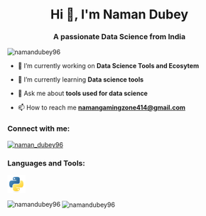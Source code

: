 <h1 align="center">Hi 👋, I'm Naman Dubey</h1>
<h3 align="center">A passionate Data Science from India</h3>
<align="right" alt="Coding" width="400" src="https://tse3.mm.bing.net/th?id=OIP.kwFu73Iud7E0RnQJw15CYQHaCp&pid=Api&P=0&h=180">

<p align="left"> <img src="https://komarev.com/ghpvc/?username=namandubey96&label=Profile%20views&color=0e75b6&style=flat" alt="namandubey96" /> </p>

- 🔭 I’m currently working on **Data Science Tools and Ecosytem**

- 🌱 I’m currently learning **Data science tools**

- 💬 Ask me about **tools used for data science**

- 📫 How to reach me **namangamingzone414@gmail.com**

<h3 align="left">Connect with me:</h3>
<p align="left">
<a href="https://instagram.com/naman_dubey96" target="blank"><img align="center" src="https://raw.githubusercontent.com/rahuldkjain/github-profile-readme-generator/master/src/images/icons/Social/instagram.svg" alt="naman_dubey96" height="30" width="40" /></a>
</p>

<h3 align="left">Languages and Tools:</h3>
<p align="left"> <a href="https://www.python.org" target="_blank" rel="noreferrer"> <img src="https://raw.githubusercontent.com/devicons/devicon/master/icons/python/python-original.svg" alt="python" width="40" height="40"/> </a> </p>

<p><img align="left" src="https://github-readme-stats.vercel.app/api/top-langs?username=namandubey96&show_icons=true&locale=en&layout=compact" alt="namandubey96" /></p>

<p>&nbsp;<img align="center" src="https://github-readme-stats.vercel.app/api?username=namandubey96&show_icons=true&locale=en" alt="namandubey96" /></p>
